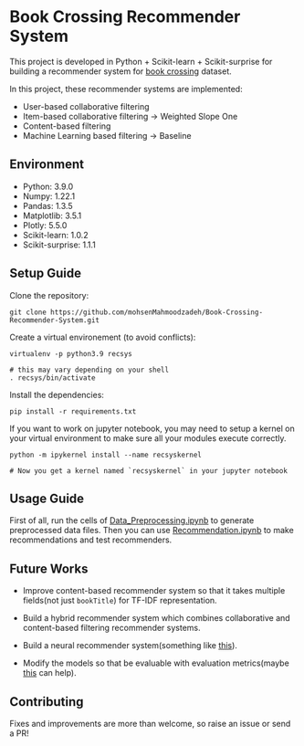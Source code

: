 
# Book Crossing Recommender System

This project is developed in Python + Scikit-learn + Scikit-surprise for building a recommender system for [book crossing](http://www2.informatik.uni-freiburg.de/~cziegler/BX/) dataset. 

In this project, these recommender systems are implemented:
- User-based collaborative filtering
- Item-based collaborative filtering -> Weighted Slope One
- Content-based filtering
- Machine Learning based filtering -> Baseline
  

## Environment

- Python: 3.9.0
- Numpy: 1.22.1
- Pandas: 1.3.5
- Matplotlib: 3.5.1
- Plotly: 5.5.0
- Scikit-learn: 1.0.2
- Scikit-surprise: 1.1.1

  
## Setup Guide

Clone the repository:

```
git clone https://github.com/mohsenMahmoodzadeh/Book-Crossing-Recommender-System.git
```

Create a virtual environement (to avoid conflicts):

```
virtualenv -p python3.9 recsys

# this may vary depending on your shell
. recsys/bin/activate
```

Install the dependencies:

```
pip install -r requirements.txt
```

If you want to work on jupyter notebook, you may need to setup a kernel on your virtual environment to make sure all your modules execute correctly.
```
python -m ipykernel install --name recsyskernel

# Now you get a kernel named `recsyskernel` in your jupyter notebook
```  

## Usage Guide

First of all, run the cells of [Data_Preprocessing.ipynb](https://github.com/mohsenMahmoodzadeh/Book-Crossing-Recommender-System/blob/master/Data_Preprocessing.ipynb) to generate preprocessed data files. Then you can use [Recommendation.ipynb](https://github.com/mohsenMahmoodzadeh/Book-Crossing-Recommender-System/blob/master/Recommendation.ipynb) to make recommendations and test recommenders.


## Future Works

- Improve content-based recommender system so that it takes multiple fields(not just `bookTitle`) for TF-IDF representation.

- Build a hybrid recommender system which combines collaborative and content-based filtering recommender systems.
  
- Build a neural recommender system(something like [this](https://blog.tensorflow.org/2020/09/introducing-tensorflow-recommenders.html)).

- Modify the models so that be evaluable with evaluation metrics(maybe [this](https://github.com/statisticianinstilettos/recmetrics) can help).

## Contributing

Fixes and improvements are more than welcome, so raise an issue or send a PR!
